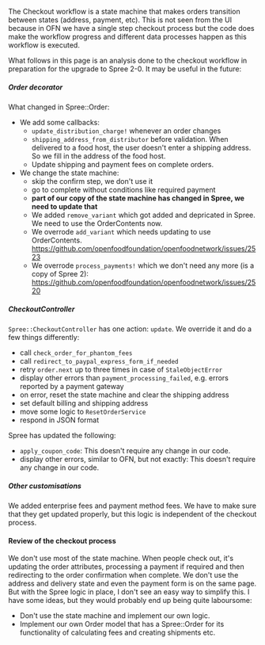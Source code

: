 The Checkout workflow is a state machine that makes orders transition between states (address, payment, etc). This is not seen from the UI because in OFN we have a single step checkout process but the code does make the workflow progress and different data processes happen as this workflow is executed.

What follows in this page is an analysis done to the checkout workflow in preparation for the upgrade to Spree 2-0. It may be useful in the future:

##### Order decorator

What changed in Spree::Order:

- We add some callbacks:
  - `update_distribution_charge!` whenever an order changes
  - `shipping_address_from_distributor` before validation. When delivered to a food host, the user doesn't enter a shipping address. So we fill in the address of the food host.
  - Update shipping and payment fees on complete orders.
- We change the state machine:
  - skip the confirm step, we don't use it
  - go to complete without conditions like required payment
  - **part of our copy of the state machine has changed in Spree, we need to update that**
  - We added `remove_variant` which got added and depricated in Spree. We need to use the OrderContents now.
  - We overrode `add_variant` which needs updating to use OrderContents. https://github.com/openfoodfoundation/openfoodnetwork/issues/2523
  - We overrode `process_payments!` which we don't need any more (is a copy of Spree 2): https://github.com/openfoodfoundation/openfoodnetwork/issues/2520


##### CheckoutController

`Spree::CheckoutController` has one action: `update`. We override it and do a few things differently:

- call `check_order_for_phantom_fees`
- call `redirect_to_paypal_express_form_if_needed`
- retry `order.next` up to three times in case of `StaleObjectError`
- display other errors than `payment_processing_failed`, e.g. errors reported by a payment gateway
- on error, reset the state machine and clear the shipping address
- set default billing and shipping address
- move some logic to `ResetOrderService`
- respond in JSON format

Spree has updated the following:

- `apply_coupon_code`: This doesn't require any change in our code.
- display other errors, similar to OFN, but not exactly: This doesn't require any change in our code.

##### Other customisations

We added enterprise fees and payment method fees. We have to make sure that they get updated properly, but this logic is independent of the checkout process.

#### Review of the checkout process

We don't use most of the state machine. When people check out, it's updating the order attributes, processing a payment if required and then redirecting to the order confirmation when complete. We don't use the address and delivery state and even the payment form is on the same page. But with the Spree logic in place, I don't see an easy way to simplify this. I have some ideas, but they would probably end up being quite laboursome:

- Don't use the state machine and implement our own logic.
- Implement our own Order model that has a Spree::Order for its functionality of calculating fees and creating shipments etc.
